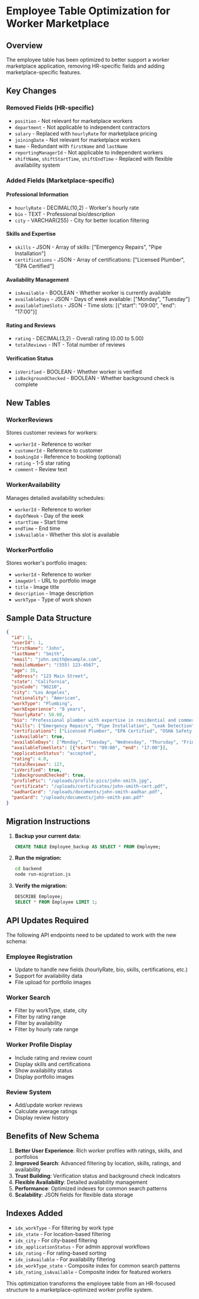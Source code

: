 # Employee Table Optimization for Worker Marketplace

## Overview
The employee table has been optimized to better support a worker marketplace application, removing HR-specific fields and adding marketplace-specific features.

## Key Changes

### Removed Fields (HR-specific)
- `position` - Not relevant for marketplace workers
- `department` - Not applicable to independent contractors
- `salary` - Replaced with `hourlyRate` for marketplace pricing
- `joiningDate` - Not relevant for marketplace workers
- `Name` - Redundant with `firstName` and `lastName`
- `reportingManagerId` - Not applicable to independent workers
- `shiftName`, `shiftStartTime`, `shiftEndTime` - Replaced with flexible availability system

### Added Fields (Marketplace-specific)

#### Professional Information
- `hourlyRate` - DECIMAL(10,2) - Worker's hourly rate
- `bio` - TEXT - Professional bio/description
- `city` - VARCHAR(255) - City for better location filtering

#### Skills and Expertise
- `skills` - JSON - Array of skills: ["Emergency Repairs", "Pipe Installation"]
- `certifications` - JSON - Array of certifications: ["Licensed Plumber", "EPA Certified"]

#### Availability Management
- `isAvailable` - BOOLEAN - Whether worker is currently available
- `availableDays` - JSON - Days of week available: ["Monday", "Tuesday"]
- `availableTimeSlots` - JSON - Time slots: [{"start": "09:00", "end": "17:00"}]

#### Rating and Reviews
- `rating` - DECIMAL(3,2) - Overall rating (0.00 to 5.00)
- `totalReviews` - INT - Total number of reviews

#### Verification Status
- `isVerified` - BOOLEAN - Whether worker is verified
- `isBackgroundChecked` - BOOLEAN - Whether background check is complete

## New Tables

### WorkerReviews
Stores customer reviews for workers:
- `workerId` - Reference to worker
- `customerId` - Reference to customer
- `bookingId` - Reference to booking (optional)
- `rating` - 1-5 star rating
- `comment` - Review text

### WorkerAvailability
Manages detailed availability schedules:
- `workerId` - Reference to worker
- `dayOfWeek` - Day of the week
- `startTime` - Start time
- `endTime` - End time
- `isAvailable` - Whether this slot is available

### WorkerPortfolio
Stores worker's portfolio images:
- `workerId` - Reference to worker
- `imageUrl` - URL to portfolio image
- `title` - Image title
- `description` - Image description
- `workType` - Type of work shown

## Sample Data Structure

```json
{
  "id": 1,
  "userId": 1,
  "firstName": "John",
  "lastName": "Smith",
  "email": "john.smith@example.com",
  "mobileNumber": "(555) 123-4567",
  "age": 35,
  "address": "123 Main Street",
  "state": "California",
  "pinCode": "90210",
  "city": "Los Angeles",
  "nationality": "American",
  "workType": "Plumbing",
  "workExperience": "8 years",
  "hourlyRate": 50.00,
  "bio": "Professional plumber with expertise in residential and commercial plumbing systems...",
  "skills": ["Emergency Repairs", "Pipe Installation", "Leak Detection", "Water Heater Repair"],
  "certifications": ["Licensed Plumber", "EPA Certified", "OSHA Safety Trained"],
  "isAvailable": true,
  "availableDays": ["Monday", "Tuesday", "Wednesday", "Thursday", "Friday"],
  "availableTimeSlots": [{"start": "09:00", "end": "17:00"}],
  "applicationStatus": "accepted",
  "rating": 4.8,
  "totalReviews": 127,
  "isVerified": true,
  "isBackgroundChecked": true,
  "profilePic": "/uploads/profile-pics/john-smith.jpg",
  "certificate": "/uploads/certificates/john-smith-cert.pdf",
  "aadharCard": "/uploads/documents/john-smith-aadhar.pdf",
  "panCard": "/uploads/documents/john-smith-pan.pdf"
}
```

## Migration Instructions

1. **Backup your current data:**
   ```sql
   CREATE TABLE Employee_backup AS SELECT * FROM Employee;
   ```

2. **Run the migration:**
   ```bash
   cd backend
   node run-migration.js
   ```

3. **Verify the migration:**
   ```sql
   DESCRIBE Employee;
   SELECT * FROM Employee LIMIT 1;
   ```

## API Updates Required

The following API endpoints need to be updated to work with the new schema:

### Employee Registration
- Update to handle new fields (hourlyRate, bio, skills, certifications, etc.)
- Support for availability data
- File upload for portfolio images

### Worker Search
- Filter by workType, state, city
- Filter by rating range
- Filter by availability
- Filter by hourly rate range

### Worker Profile Display
- Include rating and review count
- Display skills and certifications
- Show availability status
- Display portfolio images

### Review System
- Add/update worker reviews
- Calculate average ratings
- Display review history

## Benefits of New Schema

1. **Better User Experience**: Rich worker profiles with ratings, skills, and portfolios
2. **Improved Search**: Advanced filtering by location, skills, ratings, and availability
3. **Trust Building**: Verification status and background check indicators
4. **Flexible Availability**: Detailed availability management
5. **Performance**: Optimized indexes for common search patterns
6. **Scalability**: JSON fields for flexible data storage

## Indexes Added

- `idx_workType` - For filtering by work type
- `idx_state` - For location-based filtering
- `idx_city` - For city-based filtering
- `idx_applicationStatus` - For admin approval workflows
- `idx_rating` - For rating-based sorting
- `idx_isAvailable` - For availability filtering
- `idx_workType_state` - Composite index for common search patterns
- `idx_rating_isAvailable` - Composite index for featured workers

This optimization transforms the employee table from an HR-focused structure to a marketplace-optimized worker profile system.
